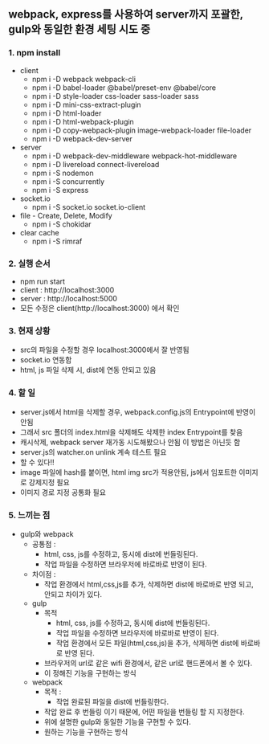 ## webpack, express를 사용하여 server까지 포괄한, gulp와 동일한 환경 세팅 시도 중

### 1. npm install

- client
  - npm i -D webpack webpack-cli
  - npm i -D babel-loader @babel/preset-env @babel/core
  - npm i -D style-loader css-loader sass-loader sass
  - npm i -D mini-css-extract-plugin
  - npm i -D html-loader
  - npm i -D html-webpack-plugin
  - npm i -D copy-webpack-plugin image-webpack-loader file-loader
  - npm i -D webpack-dev-server
- server
  - npm i -D webpack-dev-middleware webpack-hot-middleware
  - npm i -D livereload connect-livereload
  - npm i -S nodemon
  - npm i -S concurrently
  - npm i -S express
- socket.io
  - npm i -S socket.io socket.io-client
- file - Create, Delete, Modify
  - npm i -S chokidar
- clear cache
  - npm i -S rimraf

### 2. 실행 순서

- npm run start
- client : http://localhost:3000
- server : http://localhost:5000
- 모든 수정은 client(http://localhost:3000) 에서 확인

### 3. 현재 상황

- src의 파일을 수정할 경우 localhost:3000에서 잘 반영됨
- socket.io 연동함
- html, js 파일 삭제 시, dist에 연동 안되고 있음

### 4. 할 일

- server.js에서 html을 삭제할 경우, webpack.config.js의 Entrypoint에 반영이 안됨
- 그래서 src 폴더의 index.html을 삭제해도 삭제한 index Entrypoint를 찾음
- 캐시삭제, webpack server 재가동 시도해봤으나 안됨 이 방법은 아닌듯 함
- server.js의 watcher.on unlink 계속 테스트 필요
- 할 수 있다!!
- image 파일에 hash를 붙이면, html img src가 적용안됨, js에서 임포트한 이미지로 강제지정 필요
- 이미지 경로 지정 공통화 필요

### 5. 느끼는 점

- gulp와 webpack
  - 공통점 :
    - html, css, js를 수정하고, 동시에 dist에 번들링된다.
    - 작업 파일을 수정하면 브라우저에 바로바로 반영이 된다.
  - 차이점 :
    - 작업 환경에서 html,css,js를 추가, 삭제하면 dist에 바로바로 반영 되고, 안되고 차이가 있다.
  - gulp
    - 목적
      - html, css, js를 수정하고, 동시에 dist에 번들링된다.
      - 작업 파일을 수정하면 브라우저에 바로바로 반영이 된다.
      - 작업 환경에서 모든 파일(html,css,js)을 추가, 삭제하면 dist에 바로바로 반영 된다.
    - 브라우저의 url로 같은 wifi 환경에서, 같은 url로 핸드폰에서 볼 수 있다.
    - 이 정해진 기능을 구현하는 방식
  - webpack
    - 목적 :
      - 작업 완료된 파일을 dist에 번들링한다.
    - 작압 완료 후 번들링 이기 때문에, 어떤 파일을 번들링 할 지 지정한다.
    - 위에 설명한 gulp와 동일한 기능을 구현할 수 있다.
    - 원하는 기능을 구현하는 방식
